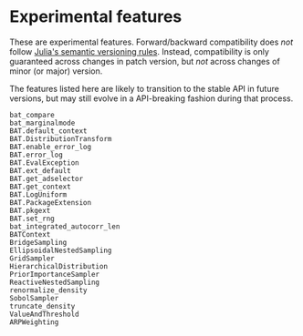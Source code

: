 # Experimental features

These are experimental features. Forward/backward compatibility does *not*
follow [Julia's semantic versioning rules](https://julialang.github.io/Pkg.jl/v1/compatibility/).
Instead, compatibility is only guaranteed across changes in patch version, but
*not* across changes of minor (or major) version.

The features listed here are likely to transition to the stable API in future
versions, but may still evolve in a API-breaking fashion during that process.

```@docs
bat_compare
bat_marginalmode
BAT.default_context
BAT.DistributionTransform
BAT.enable_error_log
BAT.error_log
BAT.EvalException
BAT.ext_default
BAT.get_adselector
BAT.get_context
BAT.LogUniform
BAT.PackageExtension
BAT.pkgext
BAT.set_rng
bat_integrated_autocorr_len
BATContext
BridgeSampling
EllipsoidalNestedSampling
GridSampler
HierarchicalDistribution
PriorImportanceSampler
ReactiveNestedSampling
renormalize_density
SobolSampler
truncate_density
ValueAndThreshold
ARPWeighting
```
